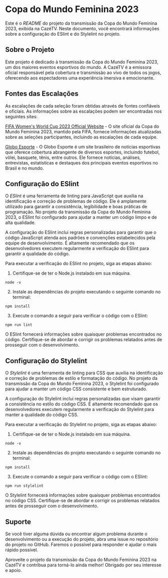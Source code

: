 # Copa do Mundo Feminina 2023

Este é o *README* do projeto da transmissão da Copa do Mundo Feminina 2023, exibida na CazéTV. Neste documento, você encontrará informações sobre a configuração do ESlint e do Stylelint no projeto.

## Sobre o Projeto

Este projeto é dedicado à transmissão da Copa do Mundo Feminina 2023, um dos maiores eventos esportivos do mundo. A CazéTV é a emissora oficial responsável pela cobertura e transmissão ao vivo de todos os jogos, oferecendo aos espectadores uma experiência imersiva e emocionante.

## Fontes das Escalações

As escalações de cada seleção foram obtidas através de fontes confiáveis e oficiais. As informações sobre as escalações podem ser encontradas nos seguintes sites:

[FIFA Women's World Cup 2023 Official Website](https://www.fifa.com/fifaplus/en/tournaments/womens/womensworldcup/australia-new-zealand2023) - O site oficial da Copa do Mundo Feminina 2023, mantido pela FIFA, fornece informações atualizadas sobre as seleções participantes, incluindo as escalações de cada equipe.

[Globo Esporte](https://ge.globo.com/futebol/copa-do-mundo-feminina/noticia/2023/06/27/copa-do-mundo-feminina-2023-fifa-todas-as-selecoes-convocadas.ghtml) - O Globo Esporte é um site brasileiro de notícias esportivas que oferece cobertura abrangente de diversos esportes, incluindo futebol, vôlei, basquete, tênis, entre outros. Ele fornece notícias, análises, entrevistas, estatísticas e destaques dos principais eventos esportivos no Brasil e no mundo.

## Configuração do ESlint

O *ESlint* é uma ferramenta de linting para JavaScript que auxilia na identificação e correção de problemas de código. Ele é amplamente utilizado para garantir a consistência, legibilidade e boas práticas de programação. No projeto da transmissão da Copa do Mundo Feminina 2023, o ESlint foi configurado para ajudar a manter um código limpo e de alta qualidade.

A configuração do ESlint inclui regras personalizadas para garantir que o código JavaScript atenda aos padrões e convenções estabelecidos pela equipe de desenvolvimento. É altamente recomendado que os desenvolvedores executem regularmente a verificação do ESlint para garantir a qualidade do código.

Para executar a verificação do ESlint no projeto, siga as etapas abaixo:

1. Certifique-se de ter o Node.js instalado em sua máquina.

```shell
node -v
```

2. Instale as dependências do projeto executando o seguinte comando no terminal:

```shell
npm install
```

3. Execute o comando a seguir para verificar o código com o ESlint:

```shell
npm run lint
```

O ESlint fornecerá informações sobre quaisquer problemas encontrados no código. Certifique-se de abordar e corrigir os problemas relatados antes de prosseguir com o desenvolvimento.

## Configuração do Stylelint

O *Stylelint* é uma ferramenta de linting para CSS que auxilia na identificação e correção de problemas de estilo e formatação do código. No projeto da transmissão da Copa do Mundo Feminina 2023, o Stylelint foi configurado para ajudar a manter um código CSS consistente e bem estruturado.

A configuração do Stylelint inclui regras personalizadas que visam garantir a consistência no estilo do código CSS. É altamente recomendado que os desenvolvedores executem regularmente a verificação do Stylelint para manter a qualidade do código CSS.

Para executar a verificação do Stylelint no projeto, siga as etapas abaixo:

1. Certifique-se de ter o Node.js instalado em sua máquina.

```shell
node -v
```

2. Instale as dependências do projeto executando o seguinte comando no terminal:

```shell
npm install
```

3. Execute o comando a seguir para verificar o código com o ESlint:

```shell
npm run stylelint
```

O Stylelint fornecerá informações sobre quaisquer problemas encontrados no código CSS. Certifique-se de abordar e corrigir os problemas relatados antes de prosseguir com o desenvolvimento.

## Suporte

Se você tiver alguma dúvida ou encontrar algum problema durante o desenvolvimento ou a execução do projeto, abra uma issue no repositório do projeto no GitHub. Faremos o possível para responder e ajudar o mais rápido possível.

Aproveite o projeto da transmissão da Copa do Mundo Feminina 2023 na CazéTV e contribua para torná-lo ainda melhor! Obrigado por seu interesse e apoio.
